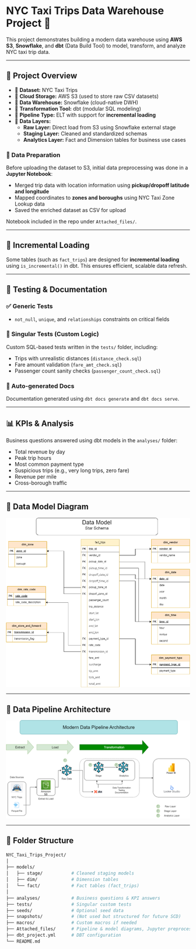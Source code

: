 # NYC Taxi Trips Data Warehouse Project 🚖

This project demonstrates building a modern data warehouse using **AWS S3**, **Snowflake**, and **dbt** (Data Build Tool) to model, transform, and analyze NYC taxi trip data.

---

## 📁 Project Overview

- 🔹 **Dataset:** NYC Taxi Trips  
- 🔹 **Cloud Storage:** AWS S3 (used to store raw CSV datasets)  
- 🔹 **Data Warehouse:** Snowflake (cloud-native DWH)  
- 🔹 **Transformation Tool:** dbt (modular SQL modeling)  
- 🔹 **Pipeline Type:** ELT with support for **incremental loading**  
- 🔹 **Data Layers:**
  - **Raw Layer:** Direct load from S3 using Snowflake external stage
  - **Staging Layer:** Cleaned and standardized schemas
  - **Analytics Layer:** Fact and Dimension tables for business use cases

### 🧹 Data Preparation

Before uploading the dataset to S3, initial data preprocessing was done in a **Jupyter Notebook**:
- Merged trip data with location information using **pickup/dropoff latitude and longitude**
- Mapped coordinates to **zones and boroughs** using NYC Taxi Zone Lookup data
- Saved the enriched dataset as CSV for upload

Notebook included in the repo under `Attached_files/`.

---

## 🔁 Incremental Loading

Some tables (such as `fact_trips`) are designed for **incremental loading** using `is_incremental()` in dbt. This ensures efficient, scalable data refresh.

---

## 🧪 Testing & Documentation

### ✅ Generic Tests
- `not_null`, `unique`, and `relationships` constraints on critical fields

### 🧠 Singular Tests (Custom Logic)
Custom SQL-based tests written in the `tests/` folder, including:
- Trips with unrealistic distances (`distance_check.sql`)
- Fare amount validation (`fare_amt_check.sql`)
- Passenger count sanity checks (`passenger_count_check.sql`)

### 📄 Auto-generated Docs
Documentation generated using `dbt docs generate` and `dbt docs serve`.

---

## 📊 KPIs & Analysis

Business questions answered using dbt models in the `analyses/` folder:
- Total revenue by day
- Peak trip hours
- Most common payment type
- Suspicious trips (e.g., very long trips, zero fare)
- Revenue per mile
- Cross-borough traffic

---

## 📐 Data Model Diagram

![Data Model Diagram](https://raw.githubusercontent.com/OmarSalemAI/NYC_Taxi_Trips_Project/main/Attached_files/star_schema_model.drawio.png)

---

## 🚀 Data Pipeline Architecture

![Data Pipeline Architecture](https://raw.githubusercontent.com/OmarSalemAI/NYC_Taxi_Trips_Project/main/Attached_files/Data%20Pipeline%20Architecture.drawio.png)

---

## 📁 Folder Structure

```bash
NYC_Taxi_Trips_Project/
│
├── models/
│   ├── stage/           # Cleaned staging models
│   ├── dim/             # Dimension tables
│   └── fact/            # Fact tables (fact_trips)
│
├── analyses/            # Business questions & KPI answers
├── tests/               # Singular custom tests
├── seeds/               # Optional seed data
├── snapshots/           # (Not used but structured for future SCD)
├── macros/              # Custom macros if needed
├── Attached_files/      # Pipeline & model diagrams, Jupyter preprocessing
├── dbt_project.yml      # DBT configuration
└── README.md
